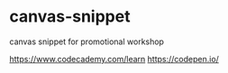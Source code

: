 # canvas-snippet
canvas snippet for promotional workshop

https://www.codecademy.com/learn
https://codepen.io/

